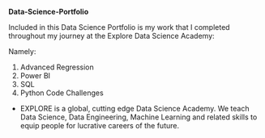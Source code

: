 **Data-Science-Portfolio**

Included in this Data Science Portfolio is my work that I completed throughout my journey at the Explore Data Science Academy: 

Namely: 
1. Advanced Regression 
2. Power BI 
3. SQL 
4. Python Code Challenges

- EXPLORE is a global, cutting edge Data Science Academy. We teach Data Science, Data Engineering, Machine Learning and related skills to equip people for lucrative careers of the future.
